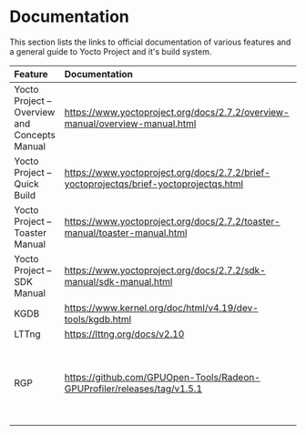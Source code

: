 # Documentation

This section lists the links to official documentation of various
features and a general guide to Yocto Project and it's build system.

| Feature                                      | Documentation                                                                          | Comments                                                         |
|:---------------------------------------------|:---------------------------------------------------------------------------------------|:-----------------------------------------------------------------|
| Yocto Project – Overview and Concepts Manual | https://www.yoctoproject.org/docs/2.7.2/overview-manual/overview-manual.html           |                                                                  |
| Yocto Project – Quick Build                  | https://www.yoctoproject.org/docs/2.7.2/brief-yoctoprojectqs/brief-yoctoprojectqs.html |                                                                  |
| Yocto Project – Toaster Manual               | https://www.yoctoproject.org/docs/2.7.2/toaster-manual/toaster-manual.html             |                                                                  |
| Yocto Project – SDK Manual                   | https://www.yoctoproject.org/docs/2.7.2/sdk-manual/sdk-manual.html                     |                                                                  |
| KGDB                                         | https://www.kernel.org/doc/html/v4.19/dev-tools/kgdb.html                              |                                                                  |
| LTTng                                        | https://lttng.org/docs/v2.10                                                           |                                                                  |
| RGP                                          | https://github.com/GPUOpen-Tools/Radeon-GPUProfiler/releases/tag/v1.5.1                | Follow the docs contained in the .tgz file attached on this link |
